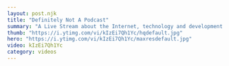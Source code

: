 ```yaml
---
layout: post.njk
title: "Definitely Not A Podcast"
summary: "A Live Stream about the Internet, technology and development. With Sharon Bennet, Morten Rand-Hendriksen, Walt Ritscher and Ray Villalobos...We have a lighthearted approach to what's happening in Technology."
thumb: "https://i.ytimg.com/vi/kIzEi7Qh1Yc/hqdefault.jpg"
hero: "https://i.ytimg.com/vi/kIzEi7Qh1Yc/maxresdefault.jpg"
video: kIzEi7Qh1Yc
category: videos
---
```

